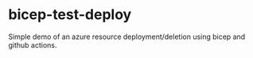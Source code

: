 # bicep-test-deploy
Simple demo of an azure resource deployment/deletion using bicep and github actions.
